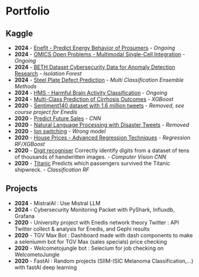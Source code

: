 # Portfolio


  
## Kaggle
- **2024** - [Enefit - Predict Energy Behavior of Prosumers](https://www.kaggle.com/competitions/predict-energy-behavior-of-prosumers/overview) - *Ongoing*
- **2024** - [OMICS Open Problems - Multimodal Single-Cell Integration](https://www.kaggle.com/competitions/open-problems-multimodal) - *Ongoing*
- **2024** - [BETH Dataset Cybersecurity Data for Anomaly Detection Research](https://www.kaggle.com/datasets/katehighnam/beth-dataset) - *Isolation Forest*
- **2024** - [Steel Plate Defect Prediction](https://www.kaggle.com/competitions/playground-series-s4e3/overview) - *Multi Classification Ensemble Methods*
- **2024** - [HMS - Harmful Brain Activity Classification](https://www.kaggle.com/competitions/hms-harmful-brain-activity-classification/overview) - *Ongoing*
- **2024** - [Multi-Class Prediction of Cirrhosis Outcomes](https://www.kaggle.com/competitions/playground-series-s3e26/overview) - *XGBoost*
- **2020** - [Sentiment140 dataset with 1.6 million tweets](https://www.kaggle.com/kazanova/sentiment140) - *Removed, see course project for Enedis*
- **2020** - [Predict Future Sales](https://www.kaggle.com/c/competitive-data-science-predict-future-sales) - *CNN*
- **2020** - [Natural Language Processing with Disaster Tweets](https://www.kaggle.com/c/nlp-getting-started) - *Removed*
- **2020** - [Ion switching](https://www.kaggle.com/c/liverpool-ion-switching) - *Wrong model*
- **2020** - [House Prices - Advanced Regression Techniques](https://www.kaggle.com/c/house-prices-advanced-regression-techniques) - *Regression RF/XGBoost*
- **2020** - [Digit recogniser](https://www.kaggle.com/c/digit-recognizer) Correctly identify digits from a dataset of tens of thousands of handwritten images. - *Computer Vision CNN*
- **2020** - [Titanic](https://www.kaggle.com/c/titanic) Predicts which passengers survived the Titanic shipwreck. - *Classification RF*
  

## Projects
- **2024** - MistralAI : Use Mistral LLM
- **2024** - Cybersecurity Monitoring Packet with PyShark, Influxdb, Grafana
- **2020** - University project with Enedis network theory Twitter : API Twitter collect & analysis for Enedis, and Gephi results
- **2020** - TGV Max Bot : Dashboard made with dash components to make a seleniumm bot for TGV Max (sales specials) price checking
- **2020** - Welcometojungle bot : Selecium for job checking on WelcometoJungle
- **2020** - FastAI : Random projects (SIIM-ISIC Melanoma Classification,...) with fastAI deep learning

